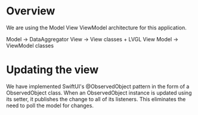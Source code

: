 # Overview
We are using the Model View ViewModel architecture for this application.

Model      -> DataAggregator
View       -> View classes + LVGL
View Model -> ViewModel classes

# Updating the view
We have implemented SwiftUI's @ObservedObject pattern in the form of a ObservedObject class. When an ObservedObject instance is updated using its setter, it publishes the change to all of its listeners. This eliminates the need to poll the model for changes.
